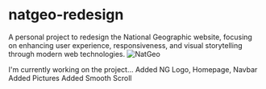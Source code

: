 # natgeo-redesign
A personal project to redesign the National Geographic website, focusing on enhancing user experience, responsiveness, and visual storytelling through modern web technologies.
![NatGeo](https://github.com/user-attachments/assets/ea2b46aa-9917-40e8-b3ee-cf7f0e07e988)

I'm currently working on the project...
Added NG Logo, Homepage, Navbar
Added Pictures
Added Smooth Scroll
